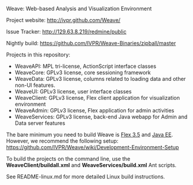 Weave: Web-based Analysis and Visualization Environment

Project website: http://ivpr.github.com/Weave/

Issue Tracker: http://129.63.8.219/redmine/public

Nightly build: https://github.com/IVPR/Weave-Binaries/zipball/master

Projects in this repository:

 * WeaveAPI: MPL tri-license, ActionScript interface classes
 * WeaveCore: GPLv3 license, core sessioning framework
 * WeaveData: GPLv3 license, columns related to loading data and other non-UI features.
 * WeaveUI: GPLv3 license, user interface classes
 * WeaveClient: GPLv3 license, Flex client application for visualization environment
 * WeaveAdmin: GPLv3 license, Flex application for admin activities
 * WeaveServices: GPLv3 license, back-end Java webapp for Admin and Data server features

The bare minimum you need to build Weave is [Flex 3.5](http://fpdownload.adobe.com/pub/flex/sdk/builds/flex3/flex_sdk_3.5.0.12683_mpl.zip) and [Java EE](http://www.oracle.com/technetwork/java/javaee/downloads/index.html).  However, we recommend the following setup: https://github.com/IVPR/Weave/wiki/Development-Environment-Setup

To build the projects on the command line, use the **WeaveClient/buildall.xml** and **WeaveServices/build.xml** Ant scripts.

See README-linux.md for more detailed Linux build instructions.
